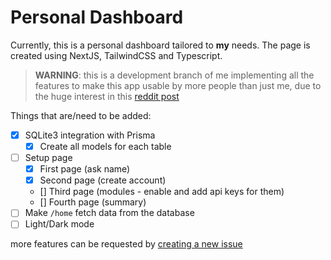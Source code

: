# Personal Dashboard

Currently, this is a personal dashboard tailored to **my** needs. The page is created using NextJS, TailwindCSS and Typescript.

> **WARNING**: this is a development branch of me implementing all the features to make this app usable by more people than just me, due to the huge interest in this [reddit post](https://www.reddit.com/r/selfhosted/comments/pzd32x/after_a_couple_of_months_of_tinkering_and_coding/)

Things that are/need to be added:

-   [x] SQLite3 integration with Prisma
    -   [x] Create all models for each table
-   [ ] Setup page
    -   [x] First page (ask name)
    -   [x] Second page (create account)
    -   [] Third page (modules - enable and add api keys for them)
    -   [] Fourth page (summary)
-   [ ] Make `/home` fetch data from the database
-   [ ] Light/Dark mode

more features can be requested by [creating a new issue](https://github.com/davidilie/personal-dashboard)
